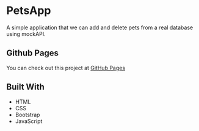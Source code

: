 # PetsApp

A simple application that we can add and delete pets from a real database using mockAPI.

## Github Pages

You can check out this project at [GitHub Pages](https://sahinaykkt.github.io/PetsApp/)

## Built With

* HTML
* CSS
* Bootstrap
* JavaScript